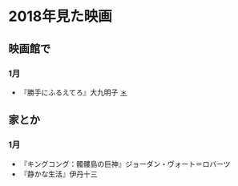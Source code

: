 # 2018年見た映画

## 映画館で
### 1月
- 『勝手にふるえてろ』大九明子 [＊](http://dump.isbsh.asia/post/169503999133)

## 家とか
### 1月
- 『キングコング：髑髏島の巨神』ジョーダン・ヴォート＝ロバーツ
- 『静かな生活』伊丹十三

